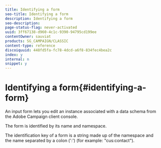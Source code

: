 ```yaml
---
title: Identifying a form
seo-title: Identifying a form
description: Identifying a form
seo-description: 
page-status-flag: never-activated
uuid: 3ff67138-d960-4c1c-9390-94795cd199ee
contentOwner: sauviat
products: SG_CAMPAIGN/CLASSIC
content-type: reference
discoiquuid: 448fd5fa-fc78-4dcd-a6f8-834fec4bea2c
index: y
internal: n
snippet: y
---
```


# Identifying a form{#identifying-a-form}

An input form lets you edit an instance associated with a data schema from the Adobe Campaign client console.

The form is identified by its name and namespace.

The identification key of a form is a string made up of the namespace and the name separated by a colon (':') (for example: "cus:contact").
